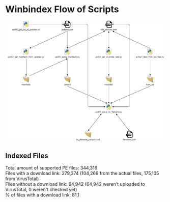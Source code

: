 # Winbindex Flow of Scripts

![winbindex-scripts-flow.png](winbindex-scripts-flow.png)

## Indexed Files

<!--FileStats-->
Total amount of supported PE files: 344,316  
Files with a download link: 279,374 (104,269 from the actual files, 175,105 from VirusTotal)  
Files without a download link: 64,942 (64,942 weren't uploaded to VirusTotal, 0 weren't checked yet)  
% of files with a download link: 81.1  
<!--/FileStats-->
